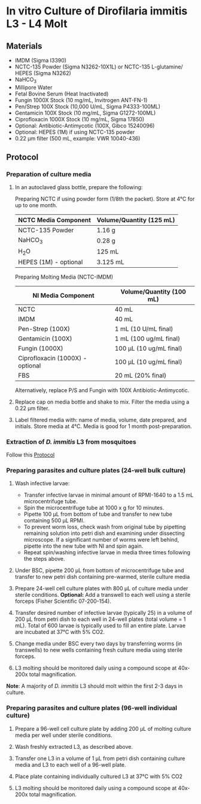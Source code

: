 # In vitro Culture of Dirofilaria immitis L3 - L4 Molt

## Materials
- IMDM (Sigma I3390)
- NCTC-135 Powder (Sigma N3262-10X1L) or NCTC-135 L-glutamine/ HEPES (Sigma N3262)
- NaHCO<sub>3</sub>
- Millipore Water
- Fetal Bovine Serum (Heat Inactivated)
- Fungin 1000X Stock (10 mg/mL, Invitrogen ANT-FN-1)
- Pen/Strep 100X Stock (10,000 U/mL, Sigma P4333-100ML)
- Gentamicin 100X Stock (10 mg/mL, Sigma G1272-100ML)
- Ciprofloxacin 1000X Stock (10 mg/mL, Sigma 17850)
- Optional: Antibiotic-Antimycotic (100X, Gibco 15240096)
- Optional: HEPES (1M) if using NCTC-135 powder
- 0.22 µm filter (500 mL, example: VWR 10040-436)

## Protocol
### Preparation of culture media
1. In an autoclaved glass bottle, prepare the following:

    Preparing NCTC if using powder form (1/8th the packet). Store at 4°C for up to one month.

      | NCTC Media Component    | Volume/Quantity (125 mL) |
      |----------------------------|------------------------|
      |NCTC-135 Powder             |1.16 g                  |
      |NaHCO<sub>3</sub>           |0.28 g                  |
      |H<sub>2</sub>O              |125 mL                  |
      |HEPES (1M) - optional       |3.125 mL                |

    Preparing Molting Media (NCTC-IMDM)

      | NI Media Component    | Volume/Quantity (100 mL) |
      |----------------------------|------------------------|
      |NCTC                        |40 mL                  |
      |IMDM                        |40 mL                  |
      |Pen-Strep (100X)            |1 mL (10 U/mL final)                 |
      |Gentamicin (100X)           |1 mL (100 ug/mL final)               |
      |Fungin (1000X)              |100 µL (10 ug/mL final)               |
      |Ciprofloxacin (1000X) - optional      |100 µL (10 ug/mL final)                |
      |FBS                         |20 mL (20% final)        |

    Alternatively, replace P/S and Fungin with 100X Antibiotic-Antimycotic.

2. Replace cap on media bottle and shake to mix. Filter the media using a 0.22 µm filter.

3. Label filtered media with: name of media, volume, date prepared, and initials. Store media at 4°C. Media is good for 1 month post-preparation.

### Extraction of *D. immitis* L3 from mosquitoes

Follow this [Protocol](../L3_Extraction/L3_Extraction.md)

### Preparing parasites and culture plates (24-well bulk culture)

1. Wash infective larvae:
    - Transfer infective larvae in minimal amount of RPMI-1640 to a 1.5 mL microcentrifuge tube.
    - Spin the microcentrifuge tube at 1000 x g for 10 minutes.
    - Pipette 100 μL from bottom of tube and transfer to new tube containing 500 μL RPMI.
    - To prevent worm loss, check wash from original tube by pipetting remaining solution into petri dish and examining under dissecting microscope. If a significant number of worms were left behind, pipette into the new tube with NI and spin again.
    - Repeat spin/washing infective larvae in media three times following the steps above.

2. Under BSC, pipette 200 μL from bottom of microcentrifuge tube and transfer to new petri dish containing pre-warmed, sterile culture media

3. Prepare 24-well cell culture plates with 800 µL of culture media under sterile conditions. **Optional:** Add a transwell to each well using a sterile forceps (Fisher Scientific 07-200-154).

4. Transfer desired number of infective larvae (typically 25) in a volume of 200 µL from petri dish to each
well in 24-well plates (total volume = 1 mL). Total of 600 larvae is typically used to fill an entire plate. Larvae are incubated at 37°C with 5% CO2.

5. Change media under BSC every two days by transferring worms (in transwells) to new wells containing fresh culture media using sterile forceps.

6. L3 molting should be monitored daily using a compound scope at 40x-200x total magnification.

**Note**: A majority of *D. immitis* L3 should molt within the first 2-3 days in culture.


### Preparing parasites and culture plates (96-well individual culture)

1. Prepare a 96-well cell culture plate by adding 200 µL of molting culture media per well under sterile conditions.

2. Wash freshly extracted L3, as described above.

3. Transfer one L3 in a volume of 1 µL from petri dish containing culture media and L3 to each well of a 96-well plate.

4. Place plate containing individually cultured L3 at 37°C with 5% CO2

5. L3 molting should be monitored daily using a compound scope at 40x-200x total magnification.
